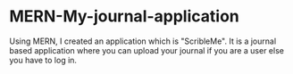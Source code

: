 # MERN-My-journal-application
Using MERN, I created an application which is "ScribleMe". It is a journal based application where you can upload your journal if you are a user else you have to log in.
